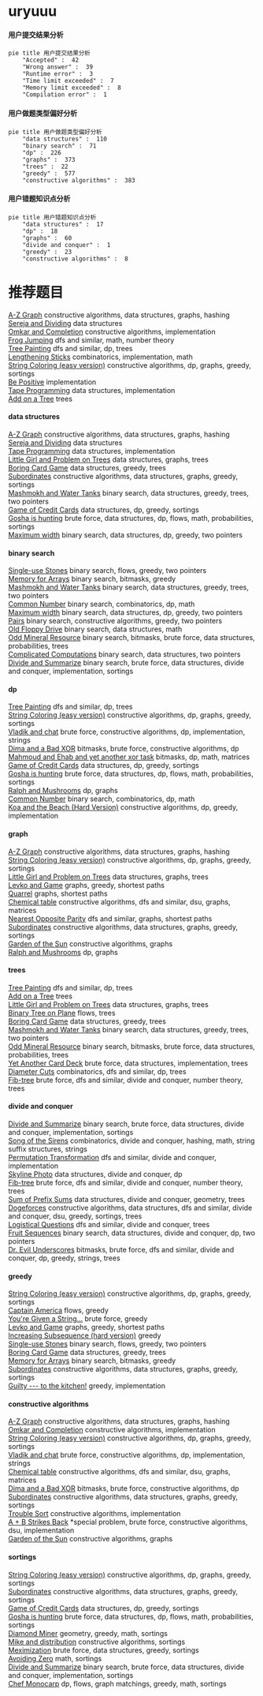 # uryuuu
<!-- tabs:start -->
#### **用户提交结果分析**

```mermaid
pie title 用户提交结果分析
    "Accepted" :  42
    "Wrong answer" :  39
    "Runtime error" :  3
    "Time limit exceeded" :  7
    "Memory limit exceeded" :  8
    "Compilation error" :  1
```
#### **用户做题类型偏好分析**

```mermaid
pie title 用户做题类型偏好分析
    "data structures" :  110
    "binary search" :  71
    "dp" :  226
    "graphs" :  373
    "trees" :  22
    "greedy" :  577
    "constructive algorithms" :  383
```
#### **用户错题知识点分析**

```mermaid
pie title 用户错题知识点分析
    "data structures" :  17
    "dp" :  18
    "graphs" :  60
    "divide and conquer" :  1
    "greedy" :  23
    "constructive algorithms" :  8
```
<!-- tabs:end -->
# 推荐题目
[A-Z Graph](http://codeforces.com/problemset/problem/1494/E)		constructive algorithms,
                        data structures,
                        graphs,
                        hashing		  
[Sereja and Dividing](http://codeforces.com/problemset/problem/380/E)		data structures		  
[Omkar and Completion](http://codeforces.com/problemset/problem/1372/A)		constructive algorithms,
                        implementation		  
[Frog Jumping](http://codeforces.com/problemset/problem/1146/D)		dfs and similar,
                        math,
                        number theory		  
[Tree Painting](http://codeforces.com/problemset/problem/1187/E)		dfs and similar,
                        dp,
                        trees		  
[Lengthening Sticks](http://codeforces.com/problemset/problem/571/A)		combinatorics,
                        implementation,
                        math		  
[String Coloring (easy version)](http://codeforces.com/problemset/problem/1296/E1)		constructive algorithms,
                        dp,
                        graphs,
                        greedy,
                        sortings		  
[Be Positive](http://codeforces.com/problemset/problem/1130/A)		implementation		  
[Tape Programming](http://codeforces.com/problemset/problem/238/D)		data structures,
                        implementation		  
[Add on a Tree](https://codeforces.com/contest/1189/problem/D1)		trees		  
<!-- tabs:start -->
#### **data structures**
[A-Z Graph](http://codeforces.com/problemset/problem/1494/E)		constructive algorithms,
                        data structures,
                        graphs,
                        hashing		  
[Sereja and Dividing](http://codeforces.com/problemset/problem/380/E)		data structures		  
[Tape Programming](http://codeforces.com/problemset/problem/238/D)		data structures,
                        implementation		  
[Little Girl and Problem on Trees](http://codeforces.com/problemset/problem/276/E)		data structures,
                        graphs,
                        trees		  
[Boring Card Game](http://codeforces.com/problemset/problem/1427/F)		data structures,
                        greedy,
                        trees		  
[Subordinates](https://codeforces.com/contest/737/problem/C)		constructive algorithms,
                        data structures,
                        graphs,
                        greedy,
                        sortings		  
[Mashmokh and Water Tanks](http://codeforces.com/problemset/problem/414/D)		binary search,
                        data structures,
                        greedy,
                        trees,
                        two pointers		  
[Game of Credit Cards](http://codeforces.com/problemset/problem/777/B)		data structures,
                        dp,
                        greedy,
                        sortings		  
[Gosha is hunting](http://codeforces.com/problemset/problem/739/E)		brute force,
                        data structures,
                        dp,
                        flows,
                        math,
                        probabilities,
                        sortings		  
[Maximum width](http://codeforces.com/problemset/problem/1492/C)		binary search,
                        data structures,
                        dp,
                        greedy,
                        two pointers		  
#### **binary search**
[Single-use Stones](http://codeforces.com/problemset/problem/965/D)		binary search,
                        flows,
                        greedy,
                        two pointers		  
[Memory for Arrays](http://codeforces.com/problemset/problem/309/C)		binary search,
                        bitmasks,
                        greedy		  
[Mashmokh and Water Tanks](http://codeforces.com/problemset/problem/414/D)		binary search,
                        data structures,
                        greedy,
                        trees,
                        two pointers		  
[Common Number](http://codeforces.com/problemset/problem/1271/E)		binary search,
                        combinatorics,
                        dp,
                        math		  
[Maximum width](http://codeforces.com/problemset/problem/1492/C)		binary search,
                        data structures,
                        dp,
                        greedy,
                        two pointers		  
[Pairs](http://codeforces.com/problemset/problem/1463/D)		binary search,
                        constructive algorithms,
                        greedy,
                        two pointers		  
[Old Floppy Drive](http://codeforces.com/problemset/problem/1490/G)		binary search,
                        data structures,
                        math		  
[Odd Mineral Resource](http://codeforces.com/problemset/problem/1479/D)		binary search,
                        bitmasks,
                        brute force,
                        data structures,
                        probabilities,
                        trees		  
[Complicated Computations](http://codeforces.com/problemset/problem/1436/E)		binary search,
                        data structures,
                        two pointers		  
[Divide and Summarize](http://codeforces.com/problemset/problem/1461/D)		binary search,
                        brute force,
                        data structures,
                        divide and conquer,
                        implementation,
                        sortings		  
#### **dp**
[Tree Painting](http://codeforces.com/problemset/problem/1187/E)		dfs and similar,
                        dp,
                        trees		  
[String Coloring (easy version)](http://codeforces.com/problemset/problem/1296/E1)		constructive algorithms,
                        dp,
                        graphs,
                        greedy,
                        sortings		  
[Vladik and chat](http://codeforces.com/problemset/problem/754/C)		brute force,
                        constructive algorithms,
                        dp,
                        implementation,
                        strings		  
[Dima and a Bad XOR](http://codeforces.com/problemset/problem/1151/B)		bitmasks,
                        brute force,
                        constructive algorithms,
                        dp		  
[Mahmoud and Ehab and yet another xor task](http://codeforces.com/problemset/problem/959/F)		bitmasks,
                        dp,
                        math,
                        matrices		  
[Game of Credit Cards](http://codeforces.com/problemset/problem/777/B)		data structures,
                        dp,
                        greedy,
                        sortings		  
[Gosha is hunting](http://codeforces.com/problemset/problem/739/E)		brute force,
                        data structures,
                        dp,
                        flows,
                        math,
                        probabilities,
                        sortings		  
[Ralph and Mushrooms](http://codeforces.com/problemset/problem/894/E)		dp,
                        graphs		  
[Common Number](http://codeforces.com/problemset/problem/1271/E)		binary search,
                        combinatorics,
                        dp,
                        math		  
[Koa and the Beach (Hard Version)](http://codeforces.com/problemset/problem/1384/B2)		constructive algorithms,
                        dp,
                        greedy,
                        implementation		  
#### **graph**
[A-Z Graph](http://codeforces.com/problemset/problem/1494/E)		constructive algorithms,
                        data structures,
                        graphs,
                        hashing		  
[String Coloring (easy version)](http://codeforces.com/problemset/problem/1296/E1)		constructive algorithms,
                        dp,
                        graphs,
                        greedy,
                        sortings		  
[Little Girl and Problem on Trees](http://codeforces.com/problemset/problem/276/E)		data structures,
                        graphs,
                        trees		  
[Levko and Game](http://codeforces.com/problemset/problem/360/E)		graphs,
                        greedy,
                        shortest paths		  
[Quarrel](http://codeforces.com/problemset/problem/29/E)		graphs,
                        shortest paths		  
[Chemical table](https://codeforces.com/contest/1013/problem/D)		constructive algorithms,
                        dfs and similar,
                        dsu,
                        graphs,
                        matrices		  
[Nearest Opposite Parity](http://codeforces.com/problemset/problem/1272/E)		dfs and similar,
                        graphs,
                        shortest paths		  
[Subordinates](https://codeforces.com/contest/737/problem/C)		constructive algorithms,
                        data structures,
                        graphs,
                        greedy,
                        sortings		  
[Garden of the Sun](http://codeforces.com/problemset/problem/1495/C)		constructive algorithms,
                        graphs		  
[Ralph and Mushrooms](http://codeforces.com/problemset/problem/894/E)		dp,
                        graphs		  
#### **trees**
[Tree Painting](http://codeforces.com/problemset/problem/1187/E)		dfs and similar,
                        dp,
                        trees		  
[Add on a Tree](https://codeforces.com/contest/1189/problem/D1)		trees		  
[Little Girl and Problem on Trees](http://codeforces.com/problemset/problem/276/E)		data structures,
                        graphs,
                        trees		  
[Binary Tree on Plane](http://codeforces.com/problemset/problem/277/E)		flows,
                        trees		  
[Boring Card Game](http://codeforces.com/problemset/problem/1427/F)		data structures,
                        greedy,
                        trees		  
[Mashmokh and Water Tanks](http://codeforces.com/problemset/problem/414/D)		binary search,
                        data structures,
                        greedy,
                        trees,
                        two pointers		  
[Odd Mineral Resource](http://codeforces.com/problemset/problem/1479/D)		binary search,
                        bitmasks,
                        brute force,
                        data structures,
                        probabilities,
                        trees		  
[Yet Another Card Deck](http://codeforces.com/problemset/problem/1511/C)		brute force,
                        data structures,
                        implementation,
                        trees		  
[Diameter Cuts](http://codeforces.com/problemset/problem/1499/F)		combinatorics,
                        dfs and similar,
                        dp,
                        trees		  
[Fib-tree](http://codeforces.com/problemset/problem/1491/E)		brute force,
                        dfs and similar,
                        divide and conquer,
                        number theory,
                        trees		  
#### **divide and conquer**
[Divide and Summarize](http://codeforces.com/problemset/problem/1461/D)		binary search,
                        brute force,
                        data structures,
                        divide and conquer,
                        implementation,
                        sortings		  
[Song of the Sirens](http://codeforces.com/problemset/problem/1466/G)		combinatorics,
                        divide and conquer,
                        hashing,
                        math,
                        string suffix structures,
                        strings		  
[Permutation Transformation](http://codeforces.com/problemset/problem/1490/D)		dfs and similar,
                        divide and conquer,
                        implementation		  
[Skyline Photo](https://codeforces.com/contest/1483/problem/C)		data structures,
                        divide and conquer,
                        dp		  
[Fib-tree](http://codeforces.com/problemset/problem/1491/E)		brute force,
                        dfs and similar,
                        divide and conquer,
                        number theory,
                        trees		  
[Sum of Prefix Sums](http://codeforces.com/problemset/problem/1303/G)		data structures,
                        divide and conquer,
                        geometry,
                        trees		  
[Dogeforces](http://codeforces.com/problemset/problem/1494/D)		constructive algorithms,
                        data structures,
                        dfs and similar,
                        divide and conquer,
                        dsu,
                        greedy,
                        sortings,
                        trees		  
[Logistical Questions](http://codeforces.com/problemset/problem/566/C)		dfs and similar,
                        divide and conquer,
                        trees		  
[Fruit Sequences](http://codeforces.com/problemset/problem/1428/F)		binary search,
                        data structures,
                        divide and conquer,
                        dp,
                        two pointers		  
[Dr. Evil Underscores](http://codeforces.com/problemset/problem/1285/D)		bitmasks,
                        brute force,
                        dfs and similar,
                        divide and conquer,
                        dp,
                        greedy,
                        strings,
                        trees		  
#### **greedy**
[String Coloring (easy version)](http://codeforces.com/problemset/problem/1296/E1)		constructive algorithms,
                        dp,
                        graphs,
                        greedy,
                        sortings		  
[Captain America](http://codeforces.com/problemset/problem/704/D)		flows,
                        greedy		  
[You're Given a String...](http://codeforces.com/problemset/problem/23/A)		brute force,
                        greedy		  
[Levko and Game](http://codeforces.com/problemset/problem/360/E)		graphs,
                        greedy,
                        shortest paths		  
[Increasing Subsequence (hard version)](http://codeforces.com/problemset/problem/1157/C2)		greedy		  
[Single-use Stones](http://codeforces.com/problemset/problem/965/D)		binary search,
                        flows,
                        greedy,
                        two pointers		  
[Boring Card Game](http://codeforces.com/problemset/problem/1427/F)		data structures,
                        greedy,
                        trees		  
[Memory for Arrays](http://codeforces.com/problemset/problem/309/C)		binary search,
                        bitmasks,
                        greedy		  
[Subordinates](https://codeforces.com/contest/737/problem/C)		constructive algorithms,
                        data structures,
                        graphs,
                        greedy,
                        sortings		  
[Guilty --- to the kitchen!](http://codeforces.com/problemset/problem/42/A)		greedy,
                        implementation		  
#### **constructive algorithms**
[A-Z Graph](http://codeforces.com/problemset/problem/1494/E)		constructive algorithms,
                        data structures,
                        graphs,
                        hashing		  
[Omkar and Completion](http://codeforces.com/problemset/problem/1372/A)		constructive algorithms,
                        implementation		  
[String Coloring (easy version)](http://codeforces.com/problemset/problem/1296/E1)		constructive algorithms,
                        dp,
                        graphs,
                        greedy,
                        sortings		  
[Vladik and chat](http://codeforces.com/problemset/problem/754/C)		brute force,
                        constructive algorithms,
                        dp,
                        implementation,
                        strings		  
[Chemical table](https://codeforces.com/contest/1013/problem/D)		constructive algorithms,
                        dfs and similar,
                        dsu,
                        graphs,
                        matrices		  
[Dima and a Bad XOR](http://codeforces.com/problemset/problem/1151/B)		bitmasks,
                        brute force,
                        constructive algorithms,
                        dp		  
[Subordinates](https://codeforces.com/contest/737/problem/C)		constructive algorithms,
                        data structures,
                        graphs,
                        greedy,
                        sortings		  
[Trouble Sort](http://codeforces.com/problemset/problem/1365/B)		constructive algorithms,
                        implementation		  
[A + B Strikes Back](http://codeforces.com/problemset/problem/409/H)		*special problem,
                        brute force,
                        constructive algorithms,
                        dsu,
                        implementation		  
[Garden of the Sun](http://codeforces.com/problemset/problem/1495/C)		constructive algorithms,
                        graphs		  
#### **sortings**
[String Coloring (easy version)](http://codeforces.com/problemset/problem/1296/E1)		constructive algorithms,
                        dp,
                        graphs,
                        greedy,
                        sortings		  
[Subordinates](https://codeforces.com/contest/737/problem/C)		constructive algorithms,
                        data structures,
                        graphs,
                        greedy,
                        sortings		  
[Game of Credit Cards](http://codeforces.com/problemset/problem/777/B)		data structures,
                        dp,
                        greedy,
                        sortings		  
[Gosha is hunting](http://codeforces.com/problemset/problem/739/E)		brute force,
                        data structures,
                        dp,
                        flows,
                        math,
                        probabilities,
                        sortings		  
[Diamond Miner](https://codeforces.com/contest/1496/problem/C)		geometry,
                        greedy,
                        math,
                        sortings		  
[Mike and distribution](http://codeforces.com/problemset/problem/798/D)		constructive algorithms,
                        sortings		  
[Meximization](http://codeforces.com/problemset/problem/1497/A)		brute force,
                        data structures,
                        greedy,
                        sortings		  
[Avoiding Zero](http://codeforces.com/problemset/problem/1427/A)		math,
                        sortings		  
[Divide and Summarize](http://codeforces.com/problemset/problem/1461/D)		binary search,
                        brute force,
                        data structures,
                        divide and conquer,
                        implementation,
                        sortings		  
[Chef Monocarp](http://codeforces.com/problemset/problem/1437/C)		dp,
                        flows,
                        graph matchings,
                        greedy,
                        math,
                        sortings		  
<!-- tabs:end -->
